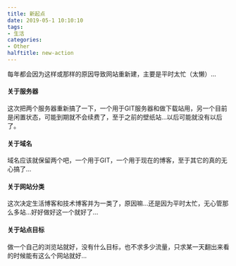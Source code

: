 ```yaml
---
title: 新起点
date: 2019-05-1 10:10:10
tags:
- 生活
categories:
- Other
halftitle: new-action
---
```

每年都会因为这样或那样的原因导致网站重新建，主要是平时太忙（太懒）...
#### 关于服务器
这次把两个服务器重新搞了一下，一个用于GIT服务器和做下载站用，另一个目前是闲置状态，可能到期就不会续费了，至于之前的壁纸站...以后可能就没有以后了。
#### 关于域名
域名应该就保留两个吧，一个用于GIT，一个用于现在的博客，至于其它的真的无心搞了...
#### 关于网站分类
这次决定生活博客和技术博客并为一类了，原因嘛...还是因为平时太忙，无心管那么多站...好好做好这一个就好了...
#### 关于站点目标
做一个自己的浏览站就好，没有什么目标，也不求多少流量，只求某一天翻出来看的时候能有这么个网站就好...